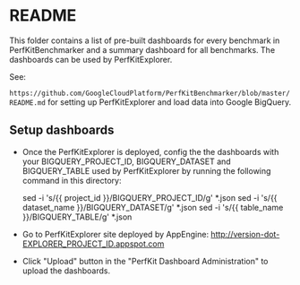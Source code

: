 # README

This folder contains a list of pre-built dashboards for every benchmark in PerfKitBenchmarker and a summary dashboard for all benchmarks. The dashboards can be used by PerfKitExplorer.

See:

`https://github.com/GoogleCloudPlatform/PerfKitBenchmarker/blob/master/README.md` for setting up PerfKitExplorer and load data into Google BigQuery.

## Setup dashboards
* Once the PerfKitExplorer is deployed, config the the dashboards with your BIGQUERY_PROJECT_ID, BIGQUERY_DATASET and BIGQUERY_TABLE used by PerfKitExplorer by running the following command in this directory:

    sed -i  's/{{ project_id }}/BIGQUERY_PROJECT_ID/g' *.json
    sed -i  's/{{ dataset_name }}/BIGQUERY_DATASET/g' *.json
    sed -i  's/{{ table_name }}/BIGQUERY_TABLE/g' *.json

* Go to PerfKitExplorer site deployed by AppEngine: http://version-dot-EXPLORER_PROJECT_ID.appspot.com
* Click "Upload" button in the "PerfKit Dashboard Administration" to upload the dashboards.

